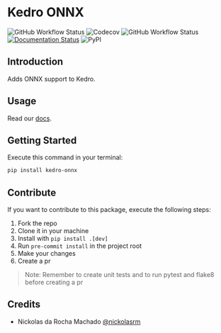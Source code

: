 # Kedro ONNX

![GitHub Workflow Status](https://img.shields.io/github/workflow/status/nickolasrm/kedro-onnx/Build)
![Codecov](https://img.shields.io/codecov/c/gh/nickolasrm/kedro-onnx)
![GitHub Workflow Status](https://img.shields.io/github/workflow/status/nickolasrm/kedro-onnx/Release?label=release)
[![Documentation Status](https://readthedocs.org/projects/kedro-onnx/badge/?version=latest)](https://kedro-onnx.readthedocs.io/en/latest/?badge=latest)
![PyPI](https://img.shields.io/pypi/v/kedro-onnx)

## Introduction

Adds ONNX support to Kedro.

## Usage

Read our [docs]().

## Getting Started

Execute this command in your terminal:

```bash
pip install kedro-onnx
```

## Contribute

If you want to contribute to this package, execute the following steps:

1. Fork the repo
2. Clone it in your machine
3. Install with `pip install .[dev]`
4. Run `pre-commit install` in the project root
5. Make your changes
6. Create a pr

> Note: Remember to create unit tests and to run pytest and flake8 before creating a pr

## Credits

* Nickolas da Rocha Machado [@nickolasrm](https://github.com/nickolasrm)
